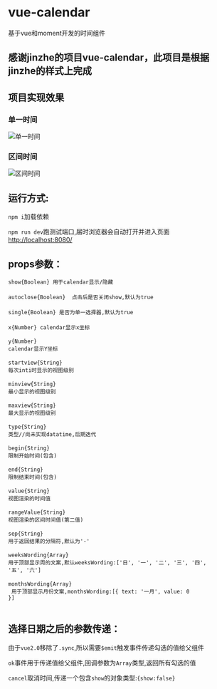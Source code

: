# vue-calendar
基于vue和moment开发的时间组件

## 感谢jinzhe的项目vue-calendar，此项目是根据jinzhe的样式上完成

## 项目实现效果
### 单一时间</p>
![单一时间](https://github.com/ydwan/vue-calendar/blob/master/resource/single.png "单一时间")

### 区间时间
![区间时间](https://github.com/ydwan/vue-calendar/blob/master/resource/range.png "区间时间")

## 运行方式:
<p><code>npm i</code>加载依赖</p>
<p><code>npm run dev</code>跑测试端口,届时浏览器会自动打开并进入页面<a href='http://localhost:8080/'>http://localhost:8080/</a></p>

## props参数：
<code>show{Boolean} 用于calendar显示/隐藏</code><br><br>
<code>autoclose{Boolean}  点击后是否关闭show,默认为true</code><br><br>
<code>single{Boolean} 是否为单一选择器,默认为true</code><br><br>
<code>x{Number} calendar显示x坐标</code><br><br>
<code>y{Number} calendar显示Y坐标</code><br><br>
<code>startview{String} 每次inti时显示的视图级别</code><br><br>
<code>minview{String} 最小显示的视图级别</code><br><br>
<code>maxview{String} 最大显示的视图级别</code><br><br>
<code>type{String} 类型//尚未实现datatime,后期迭代</code><br><br>
<code>begin{String} 限制开始时间(包含)</code><br><br>
<code>end{String} 限制结束时间(包含)</code><br><br>
<code>value{String} 视图渲染的时间值</code><br><br>
<code>rangeValue{String}  视图渲染的区间时间值(第二值)</code><br><br>
<code>sep{String} 用于返回结果的分隔符,默认为'-'</code><br><br>
<code>weeksWording{Array} 用于顶部显示周的文案,默认weeksWording:['日', '一', '二', '三', '四', '五', '六']</code><br><br>
<code>monthsWording{Array}  用于顶部显示月份文案,monthsWording:[{ text: '一月', value: 0 }]</code><br><br>

## 选择日期之后的参数传递：
<p>由于<code>vue2.0</code>移除了<code>.sync</code>,所以需要<code>$emit</code>触发事件传递勾选的值给父组件</p>
<p><code>ok</code>事件用于传递值给父组件,回调参数为<code>Array</code>类型,返回所有勾选的值</p>
<p><code>cancel</code>取消时间,传递一个包含<code>show</code>的对象类型:<code>{show:false}</code></p>
